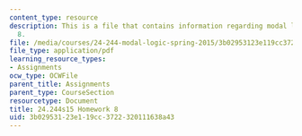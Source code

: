 ```yaml
---
content_type: resource
description: This is a file that contains information regarding modal logic homework
  8.
file: /media/courses/24-244-modal-logic-spring-2015/3b02953123e119cc3722320111638a43_MIT24_244S15_Homework8.pdf
file_type: application/pdf
learning_resource_types:
- Assignments
ocw_type: OCWFile
parent_title: Assignments
parent_type: CourseSection
resourcetype: Document
title: 24.244s15 Homework 8
uid: 3b029531-23e1-19cc-3722-320111638a43
---
```

